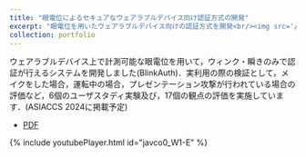 ```yaml
---
title: "眼電位によるセキュアなウェアラブルデバイス向け認証方式の開発"
excerpt: "眼電位を用いたウェアラブルデバイス向けの認証方式を開発<br/><img src='/images/eog-workflow.png'>"
collection: portfolio
---
```


ウェアラブルデバイス上で計測可能な眼電位を用いて，ウィンク・瞬きのみで認証が行えるシステムを開発しました(BlinkAuth)．実利用の際の検証として，メイクをした場合，運転中の場合，プレゼンテーション攻撃が行われている場合の評価など，6個のユーザスタディ実験及び，17個の観点の評価を実施しています．(ASIACCS 2024に掲載予定)

- [PDF](EOG-paper.pdf)

{% include youtubePlayer.html id="javco0_W1-E" %}